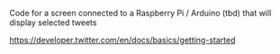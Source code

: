 Code for a screen connected to a Raspberry Pi / Arduino (tbd) that will display selected tweets

https://developer.twitter.com/en/docs/basics/getting-started
